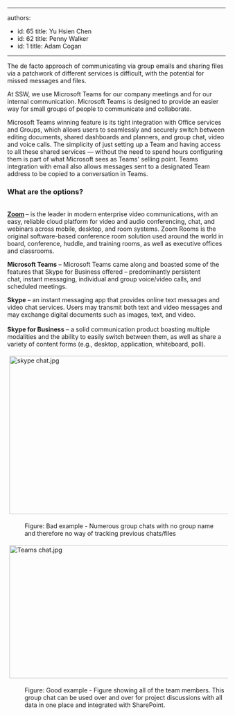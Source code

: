 

---
authors:
  - id: 65
    title: Yu Hsien Chen
  - id: 62
    title: Penny Walker
  - id: 1
    title: Adam Cogan
---




<span class='intro'> ​The de&#160;facto&#160;approach of communicating via group emails and sharing files via a patchwork of different services is difficult, with the potential for missed messages and files.<br> </span>

<p>​At SSW, we use Microsoft Teams for our company meetings and for our internal communication. Microsoft Teams is designed to provide an easier way for small groups of people to communicate and collaborate.</p><p>Microsoft Teams winning feature is its tight integration with Office services and Groups, which allows users to seamlessly and securely switch between editing documents, shared dashboards and planners, and group chat, video and voice calls. The simplicity of just setting up a Team and having access to all these shared services — without the need to spend hours configuring them is part of what Microsoft sees as Teams' selling point. Teams integration with email also allows messages sent to a designated Team address to be copied to a conversation in Teams. &#160;</p><h3 class="ssw15-rteElement-H3">What are the options?</h3><p><br><b><a href="https&#58;//zoom.us/">Zoom</a>​&#160;</b>–&#160;is the leader in modern enterprise video communications, with an easy, reliable cloud platform for video and audio conferencing, chat, and webinars across mobile, desktop, and room systems. Zoom Rooms is the original software-based conference room solution used around the world in board, conference, huddle, and training rooms, as well as executive offices and classrooms.<br></p><p><strong>Microsoft Teams</strong> – Microsoft&#160;Teams came along and boasted some of the features that Skype for Business offered – predominantly persistent chat,&#160;instant messaging, individual and group voice/video calls, and scheduled meetings.<br></p><p><b>Skype</b>&#160;– an instant messaging app that provides online text messages and video chat services. Users may transmit both text and video messages and may exchange digital documents such as images, text, and video.&#160;<br><br><b>Skype for Business</b>&#160;– a solid communication product boasting multiple modalities and the ability to easily switch between them, as well as share a variety of content forms (e.g., desktop, application, whiteboard, poll).&#160;<br></p><dl class="ssw15-rteElement-ImageArea"><img src="/SiteAssets/do-you-have-successful-remote-meetings/skype%20chat.jpg" alt="skype chat.jpg" style="margin&#58;5px;width&#58;600px;height&#58;365px;" /></dl><dd class="ssw15-rteElement-FigureBad">Figure&#58;&#160;Bad example -&#160;Numerous group chats with no group name and therefore no way of tracking previous chats/files</dd><dl class="ssw15-rteElement-ImageArea"><img src="/SiteAssets/do-you-have-successful-remote-meetings/Teams%20chat.jpg" alt="Teams chat.jpg" style="font-size&#58;0.9rem;margin&#58;5px;width&#58;600px;height&#58;307px;" /></dl><dd class="ssw15-rteElement-FigureGood">​​​Figure&#58;&#160;Good example -&#160;Figure showing all of the team members. This group chat can be used over and over for project&#160;discussions with all data in one place and integrated with SharePoint.<br></dd><p><br></p>


